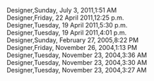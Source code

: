 ﻿Designer,Sunday, July 3, 2011,1:51 AM  Designer,Friday, 22 April 2011,12:25 p.m.  Designer,Tuesday, 19 April 2011,5:30 p.m.  Designer,Tuesday, 19 April 2011,4:01 p.m.  Designer,Sunday, February 27, 2005,8:22 PM  Designer,Friday, November 26, 2004,1:13 PM  Designer,Tuesday, November 23, 2004,3:36 AM  Designer,Tuesday, November 23, 2004,3:30 AM  Designer,Tuesday, November 23, 2004,3:27 AM